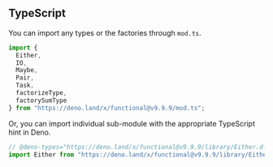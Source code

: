 ## TypeScript

You can import any types or the factories through `mod.ts`.

```ts
import {
  Either,
  IO,
  Maybe,
  Pair,
  Task,
  factorizeType,
  factorySumType
} from "https://deno.land/x/functional@v9.9.9/mod.ts";
```

Or, you can import individual sub-module with the appropriate TypeScript hint in Deno.

```ts
// @deno-types="https://deno.land/x/functional@v9.9.9/library/Either.d.ts"
import Either from "https://deno.land/x/functional@v9.9.9/library/Either.js";
```
 
